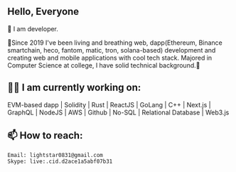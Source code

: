 ## Hello, Everyone
👋 I am developer.

👀Since 2019 I've been living and breathing web, dapp(Ethereum, Binance smartchain, heco, fantom, matic, tron, solana-based) development and creating web and mobile applications with cool tech stack. Majored in Computer Science at college, I have solid technical background.👀

## 👨‍💻 I am currently working on:
EVM-based dapp | Solidity | Rust | ReactJS | GoLang | C++ | Next.js | GraphQL | NodeJS | AWS | Github | No-SQL | Relational Database | Web3.js


## 📫 How to reach:
```shell
Email: lightstar0831@gmail.com
Skype: live:.cid.d2ace1a5abf07b31
```
